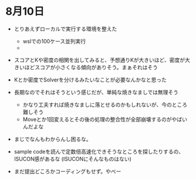 # 8月10日
- とりあえずローカルで実行する環境を整えた
    - wslでの100ケース並列実行
    - 
    
- スコアとKや密度の相関を出してみると、予想通りKが大きいほど、密度が大きいほどスコアが小さくなる傾向がありそう。まぁそれはそう
- Kとか密度でSolverを分けるみたいなことが必要なんかなと思った

- 長期なのでそれはそうという感じだが、単純な焼きなましでは無理そう
    - かなり工夫すれば焼きなましに落とせるのかもしれないが、今のところ難しそう
    - Moveとか1回変えるとその後の処理の整合性が全部崩壊するのがやばいんだよな

- まじでなんもわからんし困るな。

- sample codeを読んで定数倍高速化できそうなところを探したりするの、ISUCON感があるな (ISUCONにそんなものはない)

- まだ提出どころかコーディングもせず。やべー